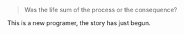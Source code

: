 > Was the life sum of the process or the consequence?

This is a new programer, the story has just begun.